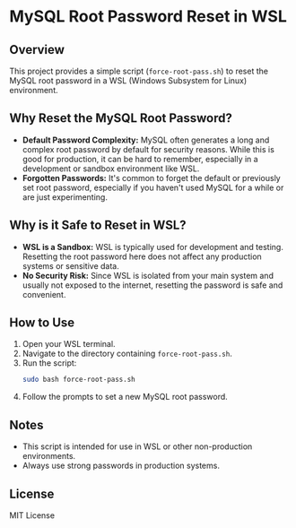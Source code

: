# MySQL Root Password Reset in WSL

## Overview
This project provides a simple script (`force-root-pass.sh`) to reset the MySQL root password in a WSL (Windows Subsystem for Linux) environment.

## Why Reset the MySQL Root Password?
- **Default Password Complexity:** MySQL often generates a long and complex root password by default for security reasons. While this is good for production, it can be hard to remember, especially in a development or sandbox environment like WSL.
- **Forgotten Passwords:** It's common to forget the default or previously set root password, especially if you haven't used MySQL for a while or are just experimenting.

## Why is it Safe to Reset in WSL?
- **WSL is a Sandbox:** WSL is typically used for development and testing. Resetting the root password here does not affect any production systems or sensitive data.
- **No Security Risk:** Since WSL is isolated from your main system and usually not exposed to the internet, resetting the password is safe and convenient.

## How to Use
1. Open your WSL terminal.
2. Navigate to the directory containing `force-root-pass.sh`.
3. Run the script:
   ```sh
   sudo bash force-root-pass.sh
   ```
4. Follow the prompts to set a new MySQL root password.

## Notes
- This script is intended for use in WSL or other non-production environments.
- Always use strong passwords in production systems.

## License
MIT License

